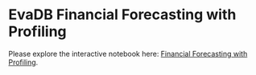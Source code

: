 # EvaDB Financial Forecasting with Profiling

Please explore the interactive notebook here: [Financial Forecasting with Profiling](/FinancialForecastingWithProfiling.ipynb).
